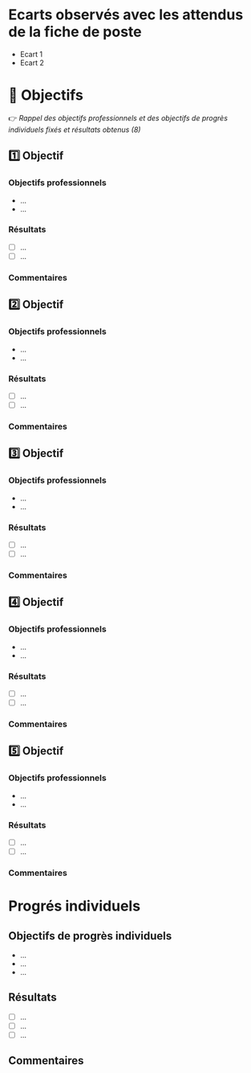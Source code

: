 # Ecarts observés avec les attendus de la fiche de poste

- Ecart 1
- Ecart 2

# 🎯 Objectifs

👉 _Rappel des objectifs professionnels et des objectifs de progrès individuels fixés et résultats obtenus (8)_

## 1️⃣ Objectif 

### Objectifs professionnels

- ...
- ...

### Résultats

- [ ] ...
- [ ] ...

### Commentaires


## 2️⃣ Objectif 

### Objectifs professionnels

- ...
- ...

### Résultats

- [ ] ...
- [ ] ...

### Commentaires



## 3️⃣ Objectif 

### Objectifs professionnels

- ...
- ...

### Résultats

- [ ] ...
- [ ] ...

### Commentaires



## 4️⃣ Objectif 

### Objectifs professionnels

- ...
- ...

### Résultats

- [ ] ...
- [ ] ...

### Commentaires


## 5️⃣ Objectif 

### Objectifs professionnels

- ...
- ...

### Résultats

- [ ] ...
- [ ] ...

### Commentaires

# Progrés individuels

## Objectifs de progrès individuels

- ...
- ...
- ...

## Résultats

- [ ] ...
- [ ] ...
- [ ] ...

## Commentaires

